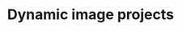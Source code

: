 ---
order: 8

layout: categories
mode: dark

title: 'Dynamic image projects'
category: 'Dynamic Image'

excerpt: 'Projects focused on dynamic image-based media forms.'

published: true
---